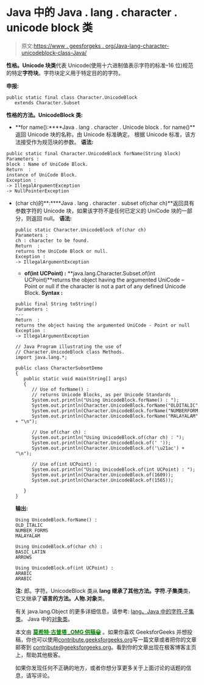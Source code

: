 # Java 中的 Java . lang . character . unicode block 类

> 原文:[https://www . geesforgeks . org/Java-lang-character-unicodeblock-class-Java/](https://www.geeksforgeeks.org/java-lang-character-unicodeblock-class-java/)

**性格。Unicode 块类**代表 Unicode(使用十六进制值表示字符的标准–16 位)规范的特定**字符块**。字符块定义用于特定目的的字符。

**申报:**

```
public static final class Character.UnicodeBlock
   extends Character.Subset
```

**性格的方法。UnicodeBlock 类:**

*   **for name():****Java . lang . character . Unicode block . for name()**返回 Unicode 块的名称，由 Unicode 标准确定。
    根据 Unicode 标准，该方法接受作为规范块的参数。
    **语法:**

```
public static final Character.UnicodeBlock forName(String block)
Parameters : 
block : Name of UniCode Block.
Return  :
instance of UniCode Block.
Exception : 
-> IllegalArgumentException
-> NullPointerException

```

*   (char ch)的**:****Java . lang . character . subset of(char ch)**返回具有参数字符的 Unicode 块，如果该字符不是任何已定义的 UniCode 块的一部分，则返回 null。
    **语法:**

    ```
    public static Character.UnicodeBlock of(char ch)
    Parameters : 
    ch : character to be found.
    Return  :
    returns the UniCode Block or null.
    Exception : 
    -> IllegalArgumentException

    ```

    *   **of(int UCPoint) :** **java.lang.Character.Subset.of(int UCPoint)**returns the object having the argumented UniCode – Point or null if the character is not a part of any defined Unicode Block.
    **Syntax :**

    ```
    public final String toString()
    Parameters : 
    ---
    Return  :
    returns the object having the argumented UniCode - Point or null
    Exception : 
    -> IllegalArgumentException

    ```

    ```
    // Java Program illustrating the use of
    // Character.UnicodeBlock class Methods.
    import java.lang.*;

    public class CharacterSubsetDemo 
    {
       public static void main(String[] args) 
       {
          // Use of forName() : 
          // returns Unicode Blocks, as per Unicode Standards
          System.out.println("Using UnicodeBlock.forName() : ");
          System.out.println(Character.UnicodeBlock.forName("OLDITALIC"));
          System.out.println(Character.UnicodeBlock.forName("NUMBERFORMS"));
          System.out.println(Character.UnicodeBlock.forName("MALAYALAM") + "\n");

          // Use of(char ch) :
          System.out.println("Using UnicodeBlock.of(char ch) : ");
          System.out.println(Character.UnicodeBlock.of(' '));
          System.out.println(Character.UnicodeBlock.of('\u21ac') + "\n");

          // Use of(int UCPoint) : 
          System.out.println("Using UnicodeBlock.of(int UCPoint) : ");
          System.out.println(Character.UnicodeBlock.of(1609));    
          System.out.println(Character.UnicodeBlock.of(1565));

       }
    } 
    ```

    **输出:**

    ```
    Using UnicodeBlock.forName() : 
    OLD_ITALIC
    NUMBER_FORMS
    MALAYALAM

    Using UnicodeBlock.of(char ch) : 
    BASIC_LATIN
    ARROWS

    Using UnicodeBlock.of(int UCPoint) : 
    ARABIC
    ARABIC
    ```

    **注:**
    郎。字符。UnicodeBlock 类从 **lang 继承了其他方法。字符.子集类**类，它又继承了**语言的方法。人物.对象**类。

    有关 java.lang.Object 的更多详细信息，请参考:
    [lang。Java 中的字符.子集类](https://www.geeksforgeeks.org/java-lang-character-subset-class-java/)。
    Java 中的[对象类](https://www.geeksforgeeks.org/object-class-in-java/)。

    本文由 [<font color="green">**莫希特·古普塔 _OMG 供稿😀**</font>](https://www.facebook.com/profile.php?id=100016327034955) 。如果你喜欢 GeeksforGeeks 并想投稿，你也可以使用[contribute.geeksforgeeks.org](http://www.contribute.geeksforgeeks.org)写一篇文章或者把你的文章邮寄到 contribute@geeksforgeeks.org。看到你的文章出现在极客博客主页上，帮助其他极客。

    如果你发现任何不正确的地方，或者你想分享更多关于上面讨论的话题的信息，请写评论。